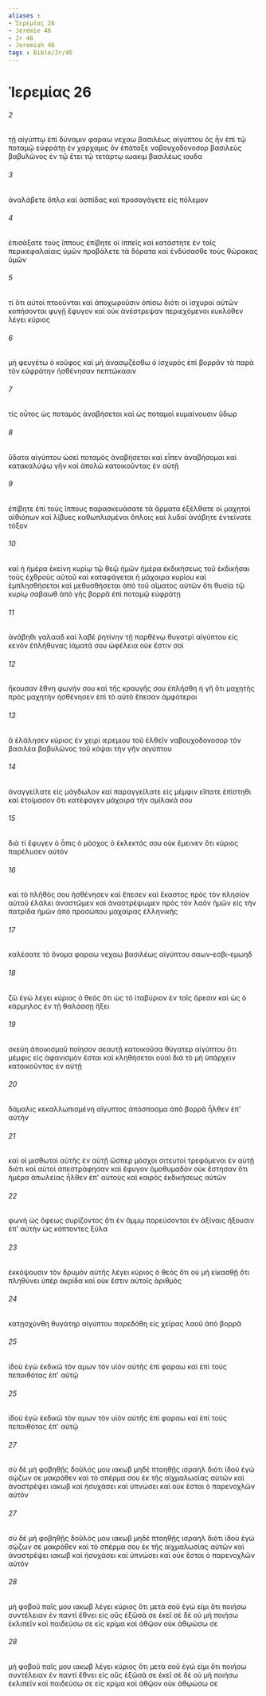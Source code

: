 ```yaml
---
aliases : 
- Ἱερεμίας 26
- Jérémie 46
- Jr 46
- Jeremiah 46
tags : Bible/Jr/46
---
```


# Ἱερεμίας 26

###### 2
τῇ αἰγύπτῳ ἐπὶ δύναμιν φαραω νεχαω βασιλέως αἰγύπτου ὃς ἦν ἐπὶ τῷ ποταμῷ εὐφράτῃ ἐν χαρχαμις ὃν ἐπάταξε ναβουχοδονοσορ βασιλεὺς βαβυλῶνος ἐν τῷ ἔτει τῷ τετάρτῳ ιωακιμ βασιλέως ιουδα
###### 3
ἀναλάβετε ὅπλα καὶ ἀσπίδας καὶ προσαγάγετε εἰς πόλεμον
###### 4
ἐπισάξατε τοὺς ἵππους ἐπίβητε οἱ ἱππεῖς καὶ κατάστητε ἐν ταῖς περικεφαλαίαις ὑμῶν προβάλετε τὰ δόρατα καὶ ἐνδύσασθε τοὺς θώρακας ὑμῶν
###### 5
τί ὅτι αὐτοὶ πτοοῦνται καὶ ἀποχωροῦσιν ὀπίσω διότι οἱ ἰσχυροὶ αὐτῶν κοπήσονται φυγῇ ἔφυγον καὶ οὐκ ἀνέστρεψαν περιεχόμενοι κυκλόθεν λέγει κύριος
###### 6
μὴ φευγέτω ὁ κοῦφος καὶ μὴ ἀνασῳζέσθω ὁ ἰσχυρός ἐπὶ βορρᾶν τὰ παρὰ τὸν εὐφράτην ἠσθένησαν πεπτώκασιν
###### 7
τίς οὗτος ὡς ποταμὸς ἀναβήσεται καὶ ὡς ποταμοὶ κυμαίνουσιν ὕδωρ
###### 8
ὕδατα αἰγύπτου ὡσεὶ ποταμὸς ἀναβήσεται καὶ εἶπεν ἀναβήσομαι καὶ κατακαλύψω γῆν καὶ ἀπολῶ κατοικοῦντας ἐν αὐτῇ
###### 9
ἐπίβητε ἐπὶ τοὺς ἵππους παρασκευάσατε τὰ ἅρματα ἐξέλθατε οἱ μαχηταὶ αἰθιόπων καὶ λίβυες καθωπλισμένοι ὅπλοις καὶ λυδοί ἀνάβητε ἐντείνατε τόξον
###### 10
καὶ ἡ ἡμέρα ἐκείνη κυρίῳ τῷ θεῷ ἡμῶν ἡμέρα ἐκδικήσεως τοῦ ἐκδικῆσαι τοὺς ἐχθροὺς αὐτοῦ καὶ καταφάγεται ἡ μάχαιρα κυρίου καὶ ἐμπλησθήσεται καὶ μεθυσθήσεται ἀπὸ τοῦ αἵματος αὐτῶν ὅτι θυσία τῷ κυρίῳ σαβαωθ ἀπὸ γῆς βορρᾶ ἐπὶ ποταμῷ εὐφράτῃ
###### 11
ἀνάβηθι γαλααδ καὶ λαβὲ ῥητίνην τῇ παρθένῳ θυγατρὶ αἰγύπτου εἰς κενὸν ἐπλήθυνας ἰάματά σου ὠφέλεια οὐκ ἔστιν σοί
###### 12
ἤκουσαν ἔθνη φωνήν σου καὶ τῆς κραυγῆς σου ἐπλήσθη ἡ γῆ ὅτι μαχητὴς πρὸς μαχητὴν ἠσθένησεν ἐπὶ τὸ αὐτὸ ἔπεσαν ἀμφότεροι
###### 13
ἃ ἐλάλησεν κύριος ἐν χειρὶ ιερεμιου τοῦ ἐλθεῖν ναβουχοδονοσορ τὸν βασιλέα βαβυλῶνος τοῦ κόψαι τὴν γῆν αἰγύπτου
###### 14
ἀναγγείλατε εἰς μάγδωλον καὶ παραγγείλατε εἰς μέμφιν εἴπατε ἐπίστηθι καὶ ἑτοίμασον ὅτι κατέφαγεν μάχαιρα τὴν σμίλακά σου
###### 15
διὰ τί ἔφυγεν ὁ ἆπις ὁ μόσχος ὁ ἐκλεκτός σου οὐκ ἔμεινεν ὅτι κύριος παρέλυσεν αὐτόν
###### 16
καὶ τὸ πλῆθός σου ἠσθένησεν καὶ ἔπεσεν καὶ ἕκαστος πρὸς τὸν πλησίον αὐτοῦ ἐλάλει ἀναστῶμεν καὶ ἀναστρέψωμεν πρὸς τὸν λαὸν ἡμῶν εἰς τὴν πατρίδα ἡμῶν ἀπὸ προσώπου μαχαίρας ἑλληνικῆς
###### 17
καλέσατε τὸ ὄνομα φαραω νεχαω βασιλέως αἰγύπτου σαων-εσβι-εμωηδ
###### 18
ζῶ ἐγώ λέγει κύριος ὁ θεός ὅτι ὡς τὸ ἰταβύριον ἐν τοῖς ὄρεσιν καὶ ὡς ὁ κάρμηλος ἐν τῇ θαλάσσῃ ἥξει
###### 19
σκεύη ἀποικισμοῦ ποίησον σεαυτῇ κατοικοῦσα θύγατερ αἰγύπτου ὅτι μέμφις εἰς ἀφανισμὸν ἔσται καὶ κληθήσεται οὐαὶ διὰ τὸ μὴ ὑπάρχειν κατοικοῦντας ἐν αὐτῇ
###### 20
δάμαλις κεκαλλωπισμένη αἴγυπτος ἀπόσπασμα ἀπὸ βορρᾶ ἦλθεν ἐπ' αὐτήν
###### 21
καὶ οἱ μισθωτοὶ αὐτῆς ἐν αὐτῇ ὥσπερ μόσχοι σιτευτοὶ τρεφόμενοι ἐν αὐτῇ διότι καὶ αὐτοὶ ἀπεστράφησαν καὶ ἔφυγον ὁμοθυμαδόν οὐκ ἔστησαν ὅτι ἡμέρα ἀπωλείας ἦλθεν ἐπ' αὐτοὺς καὶ καιρὸς ἐκδικήσεως αὐτῶν
###### 22
φωνὴ ὡς ὄφεως συρίζοντος ὅτι ἐν ἄμμῳ πορεύσονται ἐν ἀξίναις ἥξουσιν ἐπ' αὐτὴν ὡς κόπτοντες ξύλα
###### 23
ἐκκόψουσιν τὸν δρυμὸν αὐτῆς λέγει κύριος ὁ θεός ὅτι οὐ μὴ εἰκασθῇ ὅτι πληθύνει ὑπὲρ ἀκρίδα καὶ οὐκ ἔστιν αὐτοῖς ἀριθμός
###### 24
κατῃσχύνθη θυγάτηρ αἰγύπτου παρεδόθη εἰς χεῖρας λαοῦ ἀπὸ βορρᾶ
###### 25
ἰδοὺ ἐγὼ ἐκδικῶ τὸν αμων τὸν υἱὸν αὐτῆς ἐπὶ φαραω καὶ ἐπὶ τοὺς πεποιθότας ἐπ' αὐτῷ
###### 25
ἰδοὺ ἐγὼ ἐκδικῶ τὸν αμων τὸν υἱὸν αὐτῆς ἐπὶ φαραω καὶ ἐπὶ τοὺς πεποιθότας ἐπ' αὐτῷ
###### 27
σὺ δὲ μὴ φοβηθῇς δοῦλός μου ιακωβ μηδὲ πτοηθῇς ισραηλ διότι ἰδοὺ ἐγὼ σῴζων σε μακρόθεν καὶ τὸ σπέρμα σου ἐκ τῆς αἰχμαλωσίας αὐτῶν καὶ ἀναστρέψει ιακωβ καὶ ἡσυχάσει καὶ ὑπνώσει καὶ οὐκ ἔσται ὁ παρενοχλῶν αὐτόν
###### 27
σὺ δὲ μὴ φοβηθῇς δοῦλός μου ιακωβ μηδὲ πτοηθῇς ισραηλ διότι ἰδοὺ ἐγὼ σῴζων σε μακρόθεν καὶ τὸ σπέρμα σου ἐκ τῆς αἰχμαλωσίας αὐτῶν καὶ ἀναστρέψει ιακωβ καὶ ἡσυχάσει καὶ ὑπνώσει καὶ οὐκ ἔσται ὁ παρενοχλῶν αὐτόν
###### 28
μὴ φοβοῦ παῖς μου ιακωβ λέγει κύριος ὅτι μετὰ σοῦ ἐγώ εἰμι ὅτι ποιήσω συντέλειαν ἐν παντὶ ἔθνει εἰς οὓς ἐξῶσά σε ἐκεῖ σὲ δὲ οὐ μὴ ποιήσω ἐκλιπεῖν καὶ παιδεύσω σε εἰς κρίμα καὶ ἀθῷον οὐκ ἀθῳώσω σε
###### 28
μὴ φοβοῦ παῖς μου ιακωβ λέγει κύριος ὅτι μετὰ σοῦ ἐγώ εἰμι ὅτι ποιήσω συντέλειαν ἐν παντὶ ἔθνει εἰς οὓς ἐξῶσά σε ἐκεῖ σὲ δὲ οὐ μὴ ποιήσω ἐκλιπεῖν καὶ παιδεύσω σε εἰς κρίμα καὶ ἀθῷον οὐκ ἀθῳώσω σε

